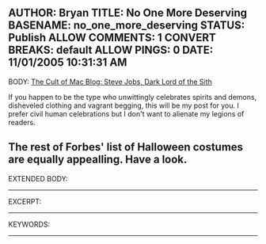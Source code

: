 AUTHOR: Bryan
TITLE: No One More Deserving
BASENAME: no_one_more_deserving
STATUS: Publish
ALLOW COMMENTS: 1
CONVERT BREAKS: __default__
ALLOW PINGS: 0
DATE: 11/01/2005 10:31:31 AM
-----
BODY:
<a title="The Cult of Mac Blog" href="http://wiredblogs.tripod.com/cultofmac/index.blog?entry_id=1264454">The Cult of Mac Blog: Steve Jobs, Dark Lord of the Sith</a>

If you happen to be the type who unwittingly celebrates spirits and demons, disheveled clothing and vagrant begging, this will be my post for you.  I prefer civil human celebrations but I don't want to alienate my legions of readers.
 
The rest of Forbes' list of Halloween costumes are equally appealling. Have a look.
-----
EXTENDED BODY:

-----
EXCERPT:

-----
KEYWORDS:

-----


